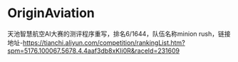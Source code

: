 # OriginAviation
天池智慧航空AI大赛的测评程序重写，排名6/1644，队伍名称minion rush，链接地址-https://tianchi.aliyun.com/competition/rankingList.htm?spm=5176.100067.5678.4.4aaf3db8xKIi0R&raceId=231609
